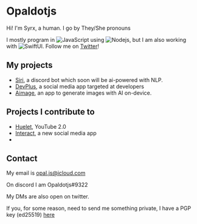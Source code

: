 # Opaldotjs

Hi! I'm Syrx, a human. I go by They/She pronouns

I mostly program in ![JavaScript](https://img.shields.io/badge/-JavaScript-yellow?style=flat-square&logo=javascript&logoColor=white) using ![Nodejs](https://img.shields.io/badge/-Nodejs-green?style=flat-square&logo=Node.js&logoColor=white), but I am also working with ![SwiftUI](https://img.shields.io/badge/-SwiftUI-black?style=flat-square&logo=swift). 
Follow me on [Twitter](twitter.com/opaldotjs)!

## My projects

- [Siri](github.com/DumbGameMaker/siri), a discord bot which soon will be ai-powered with NLP.
- [DevPlus](github.com/development-plus), a social media app targeted at developers
- [Aimage](github.com/DumbGameMaker/aimage), an app to generate images with AI on-device.

## Projects I contribute to

- [Huelet](github.com/huelet), YouTube 2.0
- [Interact](github.com/dkravec/social-documentation), a new social media app
- 


## Contact

My email is opal.js@icloud.com

On discord I am Opaldotjs#9322

My DMs are also open on twitter.

If you, for some reason, need to send me something private, I have a PGP key (ed25519) [here](https://dumbgamemaker.github.io/pub.key)

